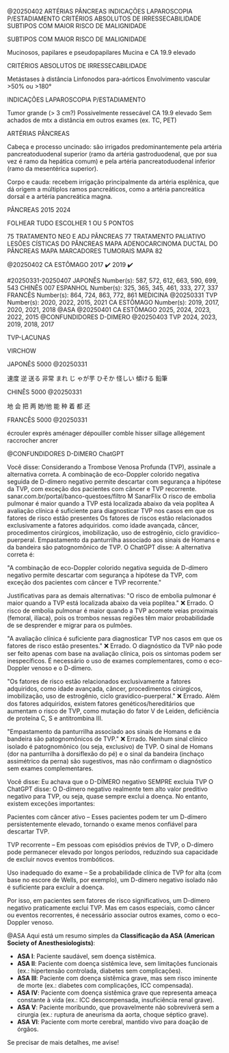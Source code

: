 @20250402
ARTÉRIAS PÂNCREAS 
INDICAÇÕES LAPAROSCOPIA P/ESTADIAMENTO 
CRITÉRIOS ABSOLUTOS DE IRRESSECABILIDADE
SUBTIPOS COM MAIOR RISCO DE MALIGNIDADE 

SUBTIPOS COM MAIOR RISCO DE MALIGNIDADE 

Mucinosos, papilares e pseudopapilares
Mucina e CA 19.9 elevado

CRITÉRIOS ABSOLUTOS DE IRRESSECABILIDADE

Metástases à distância 
Linfonodos para-aórticos
Envolvimento vascular >50% ou >180°

INDICAÇÕES LAPAROSCOPIA P/ESTADIAMENTO 

Tumor grande (> 3 cm?)
Possivelmente ressecável
CA 19.9 elevado 
Sem achados de mtx a distância em outros exames (ex. TC, PET)

ARTÉRIAS PÂNCREAS

Cabeça e processo uncinado: são irrigados predominantemente pela artéria pancreatoduodenal superior (ramo da artéria gastroduodenal, que por sua vez é ramo da hepática comum) e pela artéria pancreatoduodenal inferior (ramo da mesentérica superior).

Corpo e cauda: recebem irrigação principalmente da artéria esplênica, que dá origem a múltiplos ramos pancreáticos, como a artéria pancreática dorsal e a artéria pancreática magna.

PÂNCREAS 
2015
2024

FOLHEAR TUDO
ESCOLHER 1 OU 5 PONTOS

75 TRATAMENTO NEO E ADJ PÂNCREAS 
77 TRATAMENTO PALIATIVO 
LESÕES CÍSTICAS DO PÂNCREAS MAPA
ADENOCARCINOMA DUCTAL DO PÂNCREAS MAPA
MARCADORES TUMORAIS MAPA
82

@20250402
CA ESTÔMAGO 
2017 ✔️
2019 ✔️

#20250331-20250407
JAPONÊS
Number(s): 587, 572, 612, 663, 590, 699, 543
CHINÊS
007
ESPANHOL
Number(s): 325, 365, 345, 461, 333, 277, 337 
FRANCÊS 
Number(s): 864, 724, 863, 772, 861 
MEDICINA
@20250331
TVP Number(s): 2020, 2022, 2015, 2021
CA ESTÔMAGO Number(s): 2019, 2017, 2020, 2021, 2018
@ASA
@20250401
CA ESTÔMAGO 2025, 2024, 2023, 2022, 2015
@CONFUNDIDORES D-DIMERO
@20250403
TVP 2024, 2023, 2019, 2018, 2017

TVP-LACUNAS

VIRCHOW

JAPONÊS 5000 @20250331

速度
逆
送る
非常
まれ
じ ゃが芋
ひそか
怪しい
傾ける
鉛筆

CHINÊS 5000 @20250331

地
会
把
两
她/他
能
种
着
都
还

FRANCÊS 5000 @20250331

écrouler
exprès
aménager
dépouiller
comble
hisser
sillage
allégement
raccrocher
ancrer

@CONFUNDIDORES D-DIMERO
ChatGPT

Você disse:
Considerando a Trombose Venosa Profunda (TVP), assinale a alternativa correta.
A combinação de eco-Doppler colorido negativa seguida de D-dímero negativo permite descartar com segurança a hipótese da TVP, com exceção dos pacientes com câncer e TVP recorrente.
 sanar.com.br/portal/banco-questoes/filtro
M
SanarFlix
O risco de embolia pulmonar é maior quando a TVP está localizada abaixo da veia poplítea
 A avaliação clínica é suficiente para diagnosticar TVP nos casos em que os fatores de risco estão presentes
 Os fatores de riscos estão relacionados exclusivamente a fatores adquiridos. como idade avançada, câncer, procedimentos cirúrgicos, imobilização, uso de estrogênio, ciclo gravídico-puerperal.
 Empastamento da panturrilha associado aos sinais de Homans e da bandeira são patognomônico de TVP.
O ChatGPT disse:
A alternativa correta é:

"A combinação de eco-Doppler colorido negativa seguida de D-dímero negativo permite descartar com segurança a hipótese da TVP, com exceção dos pacientes com câncer e TVP recorrente."

Justificativas para as demais alternativas:
"O risco de embolia pulmonar é maior quando a TVP está localizada abaixo da veia poplítea."
❌ Errado. O risco de embolia pulmonar é maior quando a TVP acomete veias proximais (femoral, ilíaca), pois os trombos nessas regiões têm maior probabilidade de se desprender e migrar para os pulmões.

"A avaliação clínica é suficiente para diagnosticar TVP nos casos em que os fatores de risco estão presentes."
❌ Errado. O diagnóstico da TVP não pode ser feito apenas com base na avaliação clínica, pois os sintomas podem ser inespecíficos. É necessário o uso de exames complementares, como o eco-Doppler venoso e o D-dímero.

"Os fatores de risco estão relacionados exclusivamente a fatores adquiridos, como idade avançada, câncer, procedimentos cirúrgicos, imobilização, uso de estrogênio, ciclo gravídico-puerperal."
❌ Errado. Além dos fatores adquiridos, existem fatores genéticos/hereditários que aumentam o risco de TVP, como mutação do fator V de Leiden, deficiência de proteína C, S e antitrombina III.

"Empastamento da panturrilha associado aos sinais de Homans e da bandeira são patognomônicos de TVP."
❌ Errado. Nenhum sinal clínico isolado é patognomônico (ou seja, exclusivo) de TVP. O sinal de Homans (dor na panturrilha à dorsiflexão do pé) e o sinal da bandeira (inchaço assimétrico da perna) são sugestivos, mas não confirmam o diagnóstico sem exames complementares.

Você disse:
Eu achava que o D-DÍMERO negativo SEMPRE excluia TVP
O ChatGPT disse:
O D-dímero negativo realmente tem alto valor preditivo negativo para TVP, ou seja, quase sempre exclui a doença. No entanto, existem exceções importantes:

Pacientes com câncer ativo – Esses pacientes podem ter um D-dímero persistentemente elevado, tornando o exame menos confiável para descartar TVP.

TVP recorrente – Em pessoas com episódios prévios de TVP, o D-dímero pode permanecer elevado por longos períodos, reduzindo sua capacidade de excluir novos eventos trombóticos.

Uso inadequado do exame – Se a probabilidade clínica de TVP for alta (com base no escore de Wells, por exemplo), um D-dímero negativo isolado não é suficiente para excluir a doença.

Por isso, em pacientes sem fatores de risco significativos, um D-dímero negativo praticamente exclui TVP. Mas em casos especiais, como câncer ou eventos recorrentes, é necessário associar outros exames, como o eco-Doppler venoso.

@ASA
Aqui está um resumo simples da **Classificação da ASA (American Society of Anesthesiologists)**:  

- **ASA I**: Paciente saudável, sem doença sistêmica.  
- **ASA II**: Paciente com doença sistêmica leve, sem limitações funcionais (ex.: hipertensão controlada, diabetes sem complicações).  
- **ASA III**: Paciente com doença sistêmica grave, mas sem risco iminente de morte (ex.: diabetes com complicações, ICC compensada).  
- **ASA IV**: Paciente com doença sistêmica grave que representa ameaça constante à vida (ex.: ICC descompensada, insuficiência renal grave).  
- **ASA V**: Paciente moribundo, que provavelmente não sobreviverá sem a cirurgia (ex.: ruptura de aneurisma da aorta, choque séptico grave).  
- **ASA VI**: Paciente com morte cerebral, mantido vivo para doação de órgãos.  

Se precisar de mais detalhes, me avise!
